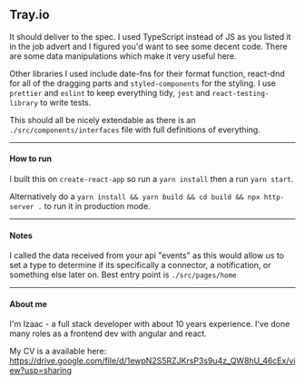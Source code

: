 Tray.io
------

It should deliver to the spec. I used TypeScript instead of JS as you listed it in the job advert and I figured you'd want to see some decent code. There are some data manipulations which make it very useful here.

Other libraries I used include date-fns for their format function, react-dnd for all of the dragging parts and `styled-components` for the styling. I use `prettier` and `eslint` to keep everything tidy, `jest` and `react-testing-library` to write tests.

This should all be nicely extendable as there is an `./src/components/interfaces` file with full definitions of everything.

---
#### How to run

I built this on `create-react-app` so run a `yarn install` then a run `yarn start`.

Alternatively do a `yarn install && yarn build && cd build && npx http-server .` to run it in production mode.

---
#### Notes
I called the data received from your api "events" as this would allow us to set a type to determine if its specifically a connector, a notification, or something else later on.
Best entry point is `./src/pages/home`

---
#### About me

I'm Izaac - a full stack developer with about 10 years experience. I've done many roles as a frontend dev with angular and react.

My CV is a available here: https://drive.google.com/file/d/1ewpN2S5RZJKrsP3s9u4z_QW8hU_46cEx/view?usp=sharing
